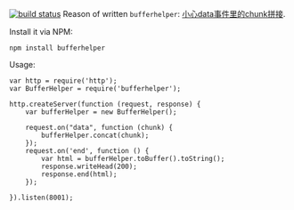 [![build status](https://secure.travis-ci.org/JacksonTian/bufferhelper.png)](http://travis-ci.org/JacksonTian/bufferhelper)
Reason of written `bufferhelper`: [小心data事件里的chunk拼接](http://cnodejs.org/blog/?p=5425).

Install it via NPM:
  
    npm install bufferhelper

Usage:

    var http = require('http');
    var BufferHelper = require('bufferhelper');
  
    http.createServer(function (request, response) {
        var bufferHelper = new BufferHelper();
    
        request.on("data", function (chunk) {
            bufferHelper.concat(chunk);
        });
        request.on('end', function () {
            var html = bufferHelper.toBuffer().toString();
            response.writeHead(200);
            response.end(html);
        });
  
    }).listen(8001);

